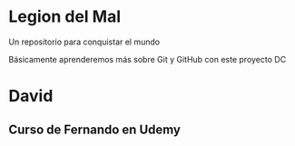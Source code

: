 # Legion del Mal
Un repositorio para conquistar el mundo

Básicamente aprenderemos más sobre Git y GitHub con este proyecto DC


# David


## Curso de Fernando en Udemy
